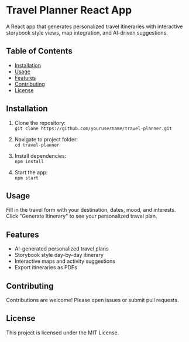 # Travel Planner React App

A React app that generates personalized travel itineraries with interactive storybook style views, map integration, and AI-driven suggestions.

## Table of Contents
- [Installation](#installation)
- [Usage](#usage)
- [Features](#features)
- [Contributing](#contributing)
- [License](#license)

## Installation

1. Clone the repository:  
`git clone https://github.com/yourusername/travel-planner.git`

2. Navigate to project folder:  
`cd travel-planner`

3. Install dependencies:  
`npm install`

4. Start the app:  
`npm start`

## Usage

Fill in the travel form with your destination, dates, mood, and interests.  
Click "Generate Itinerary" to see your personalized travel plan.

## Features

- AI-generated personalized travel plans  
- Storybook style day-by-day itinerary  
- Interactive maps and activity suggestions  
- Export itineraries as PDFs

## Contributing

Contributions are welcome! Please open issues or submit pull requests.

## License

This project is licensed under the MIT License.
